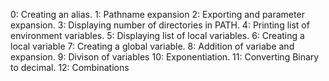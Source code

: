 0: Creating an alias.
1: Pathname expansion
2: Exporting and parameter expansion.
3: Displaying number of directories in PATH.
4: Printing list of environment variables.
5: Displaying list of local variables.
6: Creating a local variable
7: Creating a global variable.
8: Addition of variabe and expansion.
9: Divison of variables
10: Exponentiation.
11: Converting Binary to decimal.
12: Combinations
